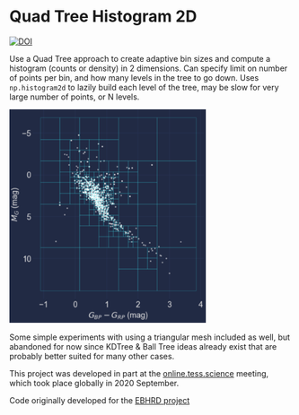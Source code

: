 # Quad Tree Histogram 2D

[![DOI](https://zenodo.org/badge/294320662.svg)](https://zenodo.org/badge/latestdoi/294320662)

Use a Quad Tree approach to create adaptive bin sizes and compute a histogram (counts or density) in 2 dimensions. Can specify limit on number of points per bin, and how many levels in the tree to go down. Uses `np.histogram2d` to lazily build each level of the tree, may be slow for very large number of points, or N levels.

<img src="example.png" alt="qthist2d example" width="350">

Some simple experiments with using a triangular mesh included as well, but abandoned for now since KDTree & Ball Tree ideas already exist that are probably better suited for many other cases.

This project was developed in part at the [online.tess.science](https://online.tess.science) meeting, which took place globally in 2020 September.

Code originally developed for the [EBHRD project](https://github.com/jradavenport/EBHRD)
